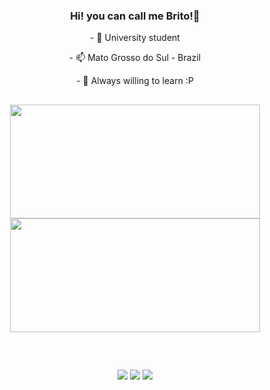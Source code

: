<div align="center">
  <h3>Hi! you can call me Brito!👋</h3>

  <p> - 🔭 University student</p>
  <p> - 📫 Mato Grosso do Sul - Brazil</p>
  <p> - 🌱 Always willing to learn :P</p>

##

  <img height="182em" width="400em" src="https://github-readme-stats-six-xi-85.vercel.app/api/top-langs/?username=brito219&count_private=true&layout=compact&langs_count=10&hide_border=true&title_color=00bfbf&icon_color=00bfbf&text_color=c9d1d9&bg_color=0d1117"/>
  <img height="182em" width="400em" src="https://github-readme-stats-six-xi-85.vercel.app/api?username=brito219&count_private=true&layout=compact&langs_count=10&hide_border=true&title_color=00bfbf&icon_color=00bfbf&text_color=c9d1d9&bg_color=0d1117"/>
</div>

##

<div align="center">
  <br>
 
  <a href="https://discord.com/users/348612974056833045" target="_blank"><img src="https://img.shields.io/badge/Discord-7289DA?style=for-the-badge&logo=discord&logoColor=white" target="_blank"></a> 
  <a href="mailto:jpxzd1@gmail.com"><img src="https://img.shields.io/badge/-Gmail-%23333?style=for-the-badge&logo=gmail&logoColor=white" target="_blank"></a>
  <a href="https://www.linkedin.com/in/brito219" target="_blank"><img src="https://img.shields.io/badge/-LinkedIn-%230077B5?style=for-the-badge&logo=linkedin&logoColor=white" target="_blank"></a> 
</div>
